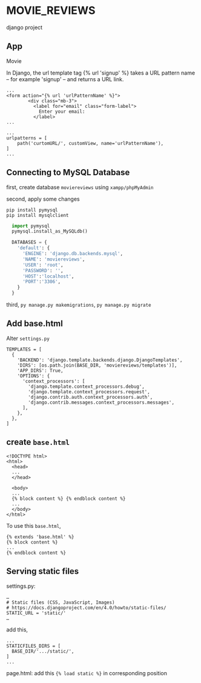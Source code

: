 # MOVIE_REVIEWS

django project

## App

Movie

In Django, the url template tag {% url 'signup' %} takes a URL pattern name – for example 'signup' – and returns a URL link.

```
...
<form action="{% url 'urlPatternName' %}">
        <div class="mb-3">
          <label for="email" class="form-label">
            Enter your email:
          </label>
...

...
urlpatterns = [
    path('curtomURL/', customView, name='urlPatternName'),
]
...

```

## Connecting to MySQL Database

first, create database `moviereviews` using `xampp/phpMyAdmin`

second, apply some changes

```
pip install pymysql
pip install mysqlclient
```

```moviereviews/__init__.py
  import pymysql
  pymysql.install_as_MySQLdb()
```

```moviereviews/setting.py
  DATABASES = {
    'default': {
      'ENGINE': 'django.db.backends.mysql',
      'NAME': 'moviereviews',
      'USER': 'root',
      'PASSWORD': '',
      'HOST':'localhost',
      'PORT':'3306',
    }
  }
```

third, `py manage.py makemigrations`, `py manage.py migrate`

## Add base.html

Alter `settings.py`

```
TEMPLATES = [
  {
    'BACKEND': 'django.template.backends.django.DjangoTemplates',
    'DIRS': [os.path.join(BASE_DIR, 'moviereviews/templates')],
    'APP_DIRS': True,
    'OPTIONS': {
      'context_processors': [
        'django.template.context_processors.debug',
        'django.template.context_processors.request',
        'django.contrib.auth.context_processors.auth',
        'django.contrib.messages.context_processors.messages',
      ],
    },
  },
]
```

## create `base.html`

```
<!DOCTYPE html>
<html>
  <head>
  ...
  </head>

  <body>
  ...
  {% block content %} {% endblock content %}
  ...
  </body>
</html>

```

To use this `base.html`,

```
{% extends 'base.html' %}
{% block content %}
...
{% endblock content %}
```

## Serving static files

settings.py:

```
…
# Static files (CSS, JavaScript, Images)
# https://docs.djangoproject.com/en/4.0/howto/static-files/
STATIC_URL = 'static/'
…
```

add this,

```
...
STATICFILES_DIRS = [
  BASE_DIR/'.../static/',
]
...
```

page.html:
add this `{% load static %}` in corresponding position
